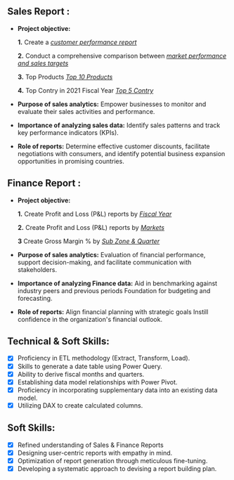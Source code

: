 ## Sales Report :


- **Project objective:** 

    **1.** Create a _[customer performance report](https://github.com/Sahil-Chudasama/Excel-Sales_Analysis/blob/main/Customer%20Net%20Sales%20Performance.pdf)_ 

    **2.** Conduct a comprehensive comparison between _[market performance and sales targets](https://github.com/Sahil-Chudasama/Excel-Sales_Analysis/blob/main/Market%20Performance%20Vs%20Target.pdf)_
  
    **3.** Top Products _[Top 10 Products](https://github.com/Sahil-Chudasama/Excel-Sales_Analysis/blob/main/Top%2010%20Products.pdf)_

    **4.** Top Contry in 2021 Fiscal Year _[Top 5 Contry](https://github.com/Sahil-Chudasama/Excel-Sales_Analysis/blob/main/Top%205%20Contry%20-%202021.pdf)_

- **Purpose of sales analytics:** Empower businesses to monitor and evaluate their sales activities and performance.

- **Importance of analyzing sales data:** Identify sales patterns and track key performance indicators (KPIs).

- **Role of reports:** Determine effective customer discounts, facilitate negotiations with consumers, and identify potential business expansion opportunities in promising countries.


## Finance Report :

- **Project objective:** 

    **1.** Create Profit and Loss (P&L) reports by _[Fiscal Year](https://github.com/Sahil-Chudasama/Excel-Sales_Analysis/blob/main/P%26L%20by%20Fiscal%20Year.pdf)_ 

   **2.** Create Profit and Loss (P&L) reports by _[Markets](https://github.com/Sahil-Chudasama/Excel-Sales_Analysis/blob/main/P%26L%20for%20Market.pdf)_

   **3** Create Gross Margin % by _[Sub Zone & Quarter](https://github.com/Sahil-Chudasama/Excel-Sales_Analysis/blob/main/GM%25%20by%20Quarters%20(sub_zone).pdf)_

- **Purpose of sales analytics:** Evaluation of financial performance, support decision-making, and facilitate communication with stakeholders.

- **Importance of analyzing Finance data:** Aid in benchmarking against industry peers and previous periods Foundation for budgeting and forecasting.

- **Role of reports:** Align financial planning with strategic goals Instill confidence in the organization's financial outlook.


## Technical & Soft Skills:
- [x]	Proficiency in ETL methodology (Extract, Transform, Load).
- [x]	Skills to generate a date table using Power Query.
- [x]	Ability to derive fiscal months and quarters.
- [x]	Establishing data model relationships with Power Pivot.
- [x]	Proficiency in incorporating supplementary data into an existing data model.
- [x]	Utilizing DAX to create calculated columns.

## Soft Skills:
- [x]	Refined understanding of Sales & Finance Reports
- [x]	Designing user-centric reports with empathy in mind.
- [x]	Optimization of report generation through meticulous fine-tuning.
- [x]	Developing a systematic approach to devising a report building plan.
